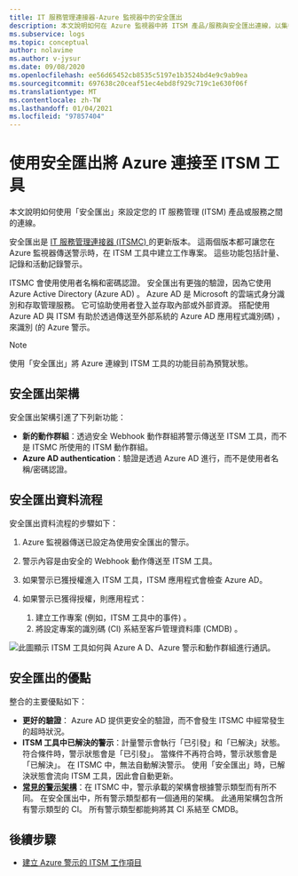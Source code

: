 ```yaml
---
title: IT 服務管理連接器-Azure 監視器中的安全匯出
description: 本文說明如何在 Azure 監視器中將 ITSM 產品/服務與安全匯出連線，以集中監視和管理 ITSM 工作專案。
ms.subservice: logs
ms.topic: conceptual
author: nolavime
ms.author: v-jysur
ms.date: 09/08/2020
ms.openlocfilehash: ee56d65452cb8535c5197e1b3524bd4e9c9ab9ea
ms.sourcegitcommit: 697638c20ceaf51ec4ebd8f929c719c1e630f06f
ms.translationtype: MT
ms.contentlocale: zh-TW
ms.lasthandoff: 01/04/2021
ms.locfileid: "97857404"
---
```

# <a name="connect-azure-to-itsm-tools-by-using-secure-export"></a>使用安全匯出將 Azure 連接至 ITSM 工具

本文說明如何使用「安全匯出」來設定您的 IT 服務管理 (ITSM) 產品或服務之間的連線。

安全匯出是 [IT 服務管理連接器 (ITSMC) ](./itsmc-overview.md)的更新版本。 這兩個版本都可讓您在 Azure 監視器傳送警示時，在 ITSM 工具中建立工作專案。 這些功能包括計量、記錄和活動記錄警示。

ITSMC 會使用使用者名稱和密碼認證。 安全匯出有更強的驗證，因為它使用 Azure Active Directory (Azure AD) 。 Azure AD 是 Microsoft 的雲端式身分識別和存取管理服務。 它可協助使用者登入並存取內部或外部資源。 搭配使用 Azure AD 與 ITSM 有助於透過傳送至外部系統的 Azure AD 應用程式識別碼) ，來識別 (的 Azure 警示。

> [!NOTE]
> 使用「安全匯出」將 Azure 連線到 ITSM 工具的功能目前為預覽狀態。

## <a name="secure-export-architecture"></a>安全匯出架構

安全匯出架構引進了下列新功能：

* **新的動作群組**：透過安全 Webhook 動作群組將警示傳送至 ITSM 工具，而不是 ITSMC 所使用的 ITSM 動作群組。
* **Azure AD authentication**：驗證是透過 Azure AD 進行，而不是使用者名稱/密碼認證。

## <a name="secure-export-data-flow"></a>安全匯出資料流程

安全匯出資料流程的步驟如下：

1. Azure 監視器傳送已設定為使用安全匯出的警示。
2. 警示內容是由安全的 Webhook 動作傳送至 ITSM 工具。
3. 如果警示已獲授權進入 ITSM 工具，ITSM 應用程式會檢查 Azure AD。
4. 如果警示已獲得授權，則應用程式：
   
   1. 建立工作專案 (例如，ITSM 工具中的事件) 。
   2. 將設定專案的識別碼 (CI) 系結至客戶管理資料庫 (CMDB) 。

![此圖顯示 ITSM 工具如何與 Azure A D、Azure 警示和動作群組進行通訊。](media/it-service-management-connector-secure-webhook-connections/secure-export-diagram.png)

## <a name="benefits-of-secure-export"></a>安全匯出的優點

整合的主要優點如下：

* **更好的驗證**： Azure AD 提供更安全的驗證，而不會發生 ITSMC 中經常發生的超時狀況。
* **ITSM 工具中已解決的警示**：計量警示會執行「已引發」和「已解決」狀態。 符合條件時，警示狀態會是「已引發」。 當條件不再符合時，警示狀態會是「已解決」。 在 ITSMC 中，無法自動解決警示。 使用「安全匯出」時，已解決狀態會流向 ITSM 工具，因此會自動更新。
* **[常見的警示架構](./alerts-common-schema.md)**：在 ITSMC 中，警示承載的架構會根據警示類型而有所不同。 在安全匯出中，所有警示類型都有一個通用的架構。 此通用架構包含所有警示類型的 CI。 所有警示類型都能夠將其 CI 系結至 CMDB。

## <a name="next-steps"></a>後續步驟

* [建立 Azure 警示的 ITSM 工作項目](./itsmc-overview.md)
